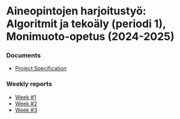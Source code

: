# Aineopintojen harjoitustyö: Algoritmit ja tekoäly (periodi 1), Monimuoto-opetus (2024-2025)

### Documents
  - [Project Specification](/docs/specification.md)

### Weekly reports
  - [Week #1](/docs/weekly_reports/week1.md)
  - [Week #2](/docs/weekly_reports/week2.md)
  - [Week #3](/docs/weekly_reports/week3.md)

